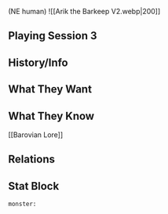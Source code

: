 (NE human)
![[Arik the Barkeep V2.webp|200]]
## Playing Session 3

## History/Info

## What They Want

## What They Know
[[Barovian Lore]]

## Relations

## Stat Block

```statblock
monster:
```

```dataviewjs
```
